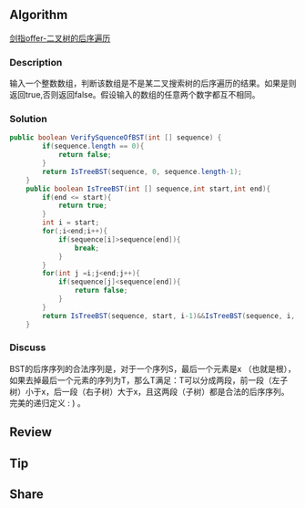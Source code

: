 ## Algorithm

[剑指offer-二叉树的后序遍历](https://www.nowcoder.com/practice/a861533d45854474ac791d90e447bafd?tpId=13&tags=&title=&diffculty=0&judgeStatus=0&rp=1)

### Description

输入一个整数数组，判断该数组是不是某二叉搜索树的后序遍历的结果。如果是则返回true,否则返回false。假设输入的数组的任意两个数字都互不相同。


### Solution

```java
public boolean VerifySquenceOfBST(int [] sequence) {
        if(sequence.length == 0){
            return false;
        }
        return IsTreeBST(sequence, 0, sequence.length-1);
    }
    public boolean IsTreeBST(int [] sequence,int start,int end){
        if(end <= start){
            return true;
        }
        int i = start;
        for(;i<end;i++){
            if(sequence[i]>sequence[end]){
                break;
            }
        }
        for(int j =i;j<end;j++){
            if(sequence[j]<sequence[end]){
                return false;
            }
        }
        return IsTreeBST(sequence, start, i-1)&&IsTreeBST(sequence, i, end-1);
    }
```

### Discuss

BST的后序序列的合法序列是，对于一个序列S，最后一个元素是x （也就是根），如果去掉最后一个元素的序列为T，那么T满足：T可以分成两段，前一段（左子树）小于x，后一段（右子树）大于x，且这两段（子树）都是合法的后序序列。完美的递归定义 : ) 。

## Review


## Tip


## Share

